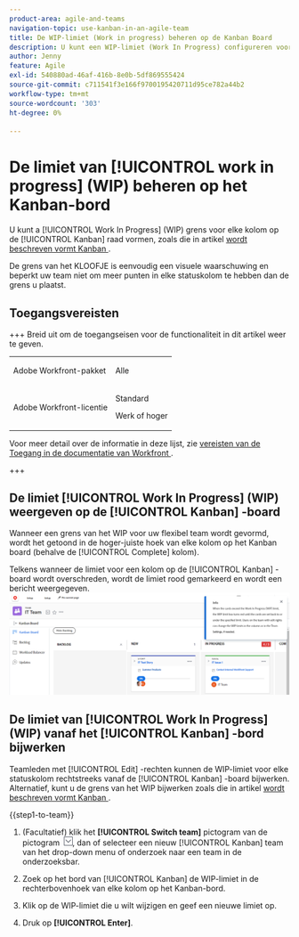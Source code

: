 ```yaml
---
product-area: agile-and-teams
navigation-topic: use-kanban-in-an-agile-team
title: De WIP-limiet (Work in progress) beheren op de Kanban Board
description: U kunt een WIP-limiet (Work In Progress) configureren voor elke kolom op het Kanban-bord. De grens van het KLOOFJE is eenvoudig een visuele waarschuwing en beperkt uw team niet om meer punten in elke statuskolom te hebben dan de grens u plaatst.
author: Jenny
feature: Agile
exl-id: 540880ad-46af-416b-8e0b-5df869555424
source-git-commit: c711541f3e166f9700195420711d95ce782a44b2
workflow-type: tm+mt
source-wordcount: '303'
ht-degree: 0%

---
```


# De limiet van [!UICONTROL work in progress] (WIP) beheren op het Kanban-bord

U kunt a [!UICONTROL Work In Progress] (WIP) grens voor elke kolom op de [!UICONTROL Kanban] raad vormen, zoals die in artikel [&#x200B; wordt beschreven vormt Kanban &#x200B;](../../agile/get-started-with-agile-in-workfront/configure-kanban.md).

De grens van het KLOOFJE is eenvoudig een visuele waarschuwing en beperkt uw team niet om meer punten in elke statuskolom te hebben dan de grens u plaatst.

## Toegangsvereisten

+++ Breid uit om de toegangseisen voor de functionaliteit in dit artikel weer te geven.

<table style="table-layout:auto"> 
 <col> 
 </col> 
 <col> 
 </col> 
 <tbody> 
  <tr> 
   <td role="rowheader">Adobe Workfront-pakket</td> 
   <td> <p>Alle</p> </td> 
  </tr> 
  <tr> 
   <td role="rowheader">Adobe Workfront-licentie</td> 
   <td> <p>Standard</p> 
   <p>Werk of hoger</p> </td> 
  </tr>
 </tbody> 
</table>

Voor meer detail over de informatie in deze lijst, zie [&#x200B; vereisten van de Toegang in de documentatie van Workfront &#x200B;](/help/quicksilver/administration-and-setup/add-users/access-levels-and-object-permissions/access-level-requirements-in-documentation.md).

+++

## De limiet [!UICONTROL Work In Progress] (WIP) weergeven op de [!UICONTROL Kanban] -board

Wanneer een grens van het WIP voor uw flexibel team wordt gevormd, wordt het getoond in de hoger-juiste hoek van elke kolom op het Kanban board (behalve de [!UICONTROL Complete] kolom).

Telkens wanneer de limiet voor een kolom op de [!UICONTROL Kanban] -board wordt overschreden, wordt de limiet rood gemarkeerd en wordt een bericht weergegeven.
![&#x200B; grens van het WIP &#x200B;](assets/kanban-wip.png)

## De limiet van [!UICONTROL Work In Progress] (WIP) vanaf het [!UICONTROL Kanban] -bord bijwerken

Teamleden met [!UICONTROL Edit] -rechten kunnen de WIP-limiet voor elke statuskolom rechtstreeks vanaf de [!UICONTROL Kanban] -board bijwerken. Alternatief, kunt u de grens van het WIP bijwerken zoals die in artikel [&#x200B; wordt beschreven vormt Kanban &#x200B;](../../agile/get-started-with-agile-in-workfront/configure-kanban.md).

{{step1-to-team}}

1. (Facultatief) klik het **[!UICONTROL Switch team]** pictogram van de pictogram ![&#x200B; Schakelaar teampictogram &#x200B;](assets/switch-team-icon.png), dan of selecteer een nieuw [!UICONTROL Kanban] team van het drop-down menu of onderzoek naar een team in de onderzoeksbar.

1. Zoek op het bord van [!UICONTROL Kanban] de WIP-limiet in de rechterbovenhoek van elke kolom op het Kanban-bord.
1. Klik op de WIP-limiet die u wilt wijzigen en geef een nieuwe limiet op.
1. Druk op **[!UICONTROL Enter]**.
